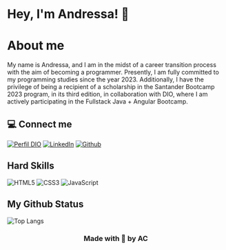 
# Hey, I'm Andressa! 👋

# About me

My name is Andressa, and I am in the midst of a career transition process with the aim of becoming a programmer. Presently, I am fully committed to my programming studies since the year 2023. Additionally, I have the privilege of being a recipient of a scholarship in the Santander Bootcamp 2023 program, in its third edition, in collaboration with DIO, where I am actively participating in the Fullstack Java + Angular Bootcamp.

## 💻 Connect me

[![Perfil DIO](https://img.shields.io/badge/-Meu%20Perfil%20na%20DIO-000?style=for-the-badge)](https://web.dio.me/users/andressa160r/?tab=skills)
[![LinkedIn](https://img.shields.io/badge/LinkedIn-000?style=for-the-badge&logo=linkedin&logoColor=0E76A8)](https://www.linkedin.com/in/andressa-carvalho-8449a613b/)
[![Github](https://img.shields.io/badge/Github-000?style=for-the-badge&logo=github&logoColor=0E76A8)](https://github.com/eiandressacs) 


## Hard Skills 

![HTML5](https://img.shields.io/badge/HTML5-000?style=for-the-badge&logo=html5)
![CSS3](https://img.shields.io/badge/CSS3-000?style=for-the-badge&logo=css3&logoColor=264CE4)
![JavaScript](https://img.shields.io/badge/JavaScript-000?style=for-the-badge&logo=javascript)

## My Github Status

![Top Langs](https://github-readme-stats-git-masterrstaa-rickstaa.vercel.app/api/top-langs/?username=eiandressacs&layout=compact&bg_color=000&border_color=30A3DC&title_color=E94D5F&text_color=FFF&hide_title=true)




<h3 align="center"> Made with 💜 by AC </h3>







